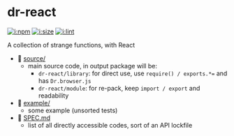 # dr-react

[![i:npm]][l:npm]
[![i:size]][l:size]
[![i:lint]][l:lint]

A collection of strange functions, with React

[i:npm]: https://img.shields.io/npm/v/dr-react.svg
[l:npm]: https://npm.im/dr-react
[i:size]: https://packagephobia.now.sh/badge?p=dr-react
[l:size]: https://packagephobia.now.sh/result?p=dr-react
[i:lint]: https://img.shields.io/badge/code_style-standard_ES6+-yellow.svg
[l:lint]: https://standardjs.com

[//]: # (NON_PACKAGE_CONTENT)

- 📁 [source/](source/)
  - main source code, in output package will be:
    - `dr-react/library`: for direct use, use `require() / exports.*=` and has `Dr.browser.js`
    - `dr-react/module`: for re-pack, keep `import / export` and readability
- 📁 [example/](example/)
  - some example (unsorted tests)
- 📄 [SPEC.md](SPEC.md)
  - list of all directly accessible codes, sort of an API lockfile
